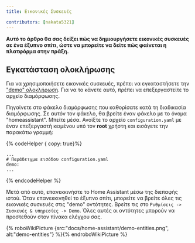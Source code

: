 ```yaml
---
title: Εικονικές Συσκευές

contributors: [nakata5321]
---
```


**Αυτό το άρθρο θα σας δείξει πώς να δημιουργήσετε εικονικές συσκευές σε ένα έξυπνο σπίτι, ώστε να μπορείτε να δείτε πώς φαίνεται η πλατφόρμα στην πράξη.**

## Εγκατάσταση ολοκλήρωσης

Για να χρησιμοποιήσετε εικονικές συσκευές, πρέπει να εγκαταστήσετε την ["demo" ολοκλήρωση](https://www.home-assistant.io/integrations/demo/).
Για να το κάνετε αυτό, πρέπει να επεξεργαστείτε το αρχείο διαμόρφωσης.

Πηγαίνετε στο φάκελο διαμόρφωσης που καθορίσατε κατά τη διαδικασία διαμόρφωσης. Σε αυτόν τον φάκελο, θα βρείτε έναν φάκελο
με το όνομα "homeassistant". Μπείτε μέσα. Ανοίξτε το αρχείο `configuration.yaml` με έναν επεξεργαστή κειμένου υπό τον **root** χρήστη και εισάγετε την παρακάτω γραμμή:

{% codeHelper { copy: true}%}

```
...
# Παράδειγμα εισόδου configuration.yaml
demo:
...
```

{% endcodeHelper %}


Μετά από αυτό, επανεκκινήστε το Home Assistant μέσω της διεπαφής ιστού. Όταν επανεκκινηθεί το έξυπνο σπίτι, μπορείτε να βρείτε όλες τις εικονικές συσκευές στις "demo" οντότητες.
Βρείτε τις στο `Ρυθμίσεις -> Συσκευές & υπηρεσίες -> Demo`. Όλες αυτές οι οντότητες μπορούν να προστεθούν στον πίνακα ελέγχου σας.

{% roboWikiPicture {src:"docs/home-assistant/demo-entities.png", alt:"demo-entities"} %}{% endroboWikiPicture %}